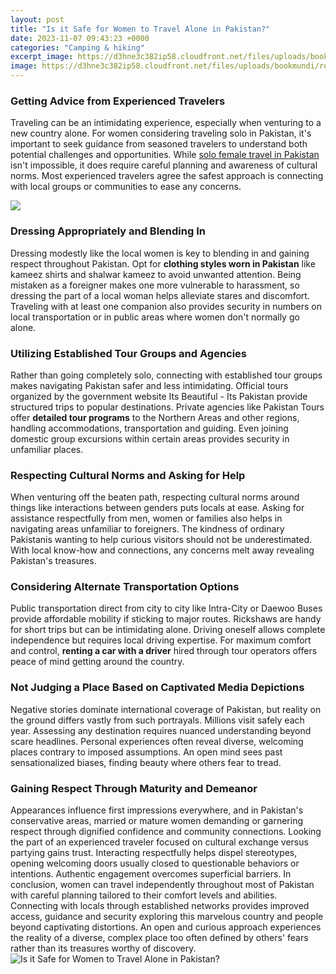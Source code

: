 ```yaml
---
layout: post
title: "Is it Safe for Women to Travel Alone in Pakistan?"
date: 2023-11-07 09:43:23 +0000
categories: "Camping & hiking"
excerpt_image: https://d3hne3c382ip58.cloudfront.net/files/uploads/bookmundi/resized/cms/travel-safety-tips-2018-1525081720-1000X561.jpg
image: https://d3hne3c382ip58.cloudfront.net/files/uploads/bookmundi/resized/cms/travel-safety-tips-2018-1525081720-1000X561.jpg
---
```


### Getting Advice from Experienced Travelers 
Traveling can be an intimidating experience, especially when venturing to a new country alone. For women considering traveling solo in Pakistan, it's important to seek guidance from seasoned travelers to understand both potential challenges and opportunities. While [solo female travel in Pakistan](https://codeoffers.github.io/2024-01-10-u0909-u0924-u094d-u0924-u0930-u0940-u092c-u0935-u0947-u0930-u093f-u092f-u093e-u0914-u0930-u091a-u09/) isn't impossible, it does require careful planning and awareness of cultural norms. Most experienced travelers agree the safest approach is connecting with local groups or communities to ease any concerns. 

![](https://res.cloudinary.com/worldpackers/image/upload/c_fill,f_jpg,h_600,q_auto,w_900/v1/guides/article_cover/ezewog9lrlm4alywrxmr)
### Dressing Appropriately and Blending In  
Dressing modestly like the local women is key to blending in and gaining respect throughout Pakistan. Opt for **clothing styles worn in Pakistan** like kameez shirts and shalwar kameez to avoid unwanted attention. Being mistaken as a foreigner makes one more vulnerable to harassment, so dressing the part of a local woman helps alleviate stares and discomfort. Traveling with at least one companion also provides security in numbers on local transportation or in public areas where women don't normally go alone.
### Utilizing Established Tour Groups and Agencies
Rather than going completely solo, connecting with established tour groups makes navigating Pakistan safer and less intimidating. Official tours organized by the government website Its Beautiful - Its Pakistan provide structured trips to popular destinations. Private agencies like Pakistan Tours offer **detailed tour programs** to the Northern Areas and other regions, handling accommodations, transportation and guiding. Even joining domestic group excursions within certain areas provides security in unfamiliar places. 
### Respecting Cultural Norms and Asking for Help
When venturing off the beaten path, respecting cultural norms around things like interactions between genders puts locals at ease. Asking for assistance respectfully from men, women or families also helps in navigating areas unfamiliar to foreigners. The kindness of ordinary Pakistanis wanting to help curious visitors should not be underestimated. With local know-how and connections, any concerns melt away revealing Pakistan's treasures.
### Considering Alternate Transportation Options
Public transportation direct from city to city like Intra-City or Daewoo Buses provide affordable mobility if sticking to major routes. Rickshaws are handy for short trips but can be intimidating alone. Driving oneself allows complete independence but requires local driving expertise. For maximum comfort and control, **renting a car with a driver** hired through tour operators offers peace of mind getting around the country.  
### Not Judging a Place Based on Captivated Media Depictions
Negative stories dominate international coverage of Pakistan, but reality on the ground differs vastly from such portrayals. Millions visit safely each year. Assessing any destination requires nuanced understanding beyond scare headlines. Personal experiences often reveal diverse, welcoming places contrary to imposed assumptions. An open mind sees past sensationalized biases, finding beauty where others fear to tread.
### Gaining Respect Through Maturity and Demeanor  
Appearances influence first impressions everywhere, and in Pakistan's conservative areas, married or mature women demanding or garnering respect through dignified confidence and community connections. Looking the part of an experienced traveler focused on cultural exchange versus partying gains trust. Interacting respectfully helps dispel stereotypes, opening welcoming doors usually closed to questionable behaviors or intentions. Authentic engagement overcomes superficial barriers.
In conclusion, women can travel independently throughout most of Pakistan with careful planning tailored to their comfort levels and abilities. Connecting with locals through established networks provides improved access, guidance and security exploring this marvelous country and people beyond captivating distortions. An open and curious approach experiences the reality of a diverse, complex place too often defined by others' fears rather than its treasures worthy of discovery.
![Is it Safe for Women to Travel Alone in Pakistan?](https://d3hne3c382ip58.cloudfront.net/files/uploads/bookmundi/resized/cms/travel-safety-tips-2018-1525081720-1000X561.jpg)